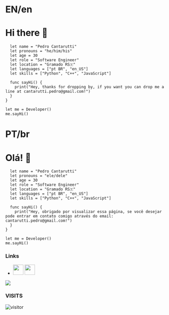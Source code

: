 <h1>EN/en</h1>

# Hi there 👋

```struct Developer {
  let name = "Pedro Cantarutti"
  let pronouns = "he/him/his"
  let age = 30
  let role = "Software Engineer"
  let location = "Gramado RS🇹"
  let languages = ["pt BR", "en_US"]
  let skills = ["Python", "C++", "JavaScript"]
  
  func sayHi() {
    print("Hey, thanks for dropping by, if you want you can drop me a line at cantarutti.pedro@gmail.com!")
  }
}

let me = Developer()
me.sayHi()
```

<h1>PT/br</h1>

# Olá! 👋

```struct Developer {
  let name = "Pedro Cantarutti"
  let pronouns = "ele/dele"
  let age = 30
  let role = "Software Engineer"
  let location = "Gramado RS🇹"
  let languages = ["pt BR", "en_US"]
  let skills = ["Python", "C++", "JavaScript"]
  
  func sayHi() {
    print("Hey, obrigado por visualizar essa página, se você desejar pode entrar em contato comigo através do email: cantarutti.pedro@gmail.com!")
  }
}

let me = Developer()
me.sayHi()
```

### Links

- <a href="http://www.instagram.com/pcantarutti" target="_blank" rel="noreferrer"><img src="https://raw.githubusercontent.com/danielcranney/readme-generator/main/public/icons/socials/instagram.svg" width="32" height="32" /></a> <a href="https://www.linkedin.com/in/pedrocantarutti" target="_blank" rel="noreferrer"><img src="https://raw.githubusercontent.com/danielcranney/readme-generator/main/public/icons/socials/linkedin.svg" width="32" height="32" /></a> 

<div>
  <img heigth="180em" src="https://github-readme-stats.vercel.app/api/top-langs/?username=pedrocantarutti&layout=compact&langs_count=16"/> 
 </div>
 
 ### VISITS
![visitor](https://profile-counter.glitch.me/pedrocantarutti/count.svg)
